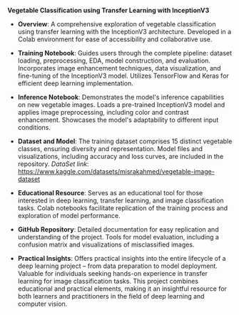 **Vegetable Classification using Transfer Learning with InceptionV3**

* **Overview**:
A comprehensive exploration of vegetable classification using transfer learning with the InceptionV3 architecture.
Developed in a Colab environment for ease of accessibility and collaborative use.

* **Training Notebook**:
Guides users through the complete pipeline: dataset loading, preprocessing, EDA, model construction, and evaluation.
Incorporates image enhancement techniques, data visualization, and fine-tuning of the InceptionV3 model.
Utilizes TensorFlow and Keras for efficient deep learning implementation.

* **Inference Notebook**:
Demonstrates the model's inference capabilities on new vegetable images.
Loads a pre-trained InceptionV3 model and applies image preprocessing, including color and contrast enhancement.
Showcases the model's adaptability to different input conditions.

* **Dataset and Model**:
The training dataset comprises 15 distinct vegetable classes, ensuring diversity and representation.
Model files and visualizations, including accuracy and loss curves, are included in the repository.
*DataSet link*: https://www.kaggle.com/datasets/misrakahmed/vegetable-image-dataset

* **Educational Resource**:
Serves as an educational tool for those interested in deep learning, transfer learning, and image classification tasks.
Colab notebooks facilitate replication of the training process and exploration of model performance.

* **GitHub Repository**:
Detailed documentation for easy replication and understanding of the project.
Tools for model evaluation, including a confusion matrix and visualizations of misclassified images.

* **Practical Insights**:
Offers practical insights into the entire lifecycle of a deep learning project – from data preparation to model deployment.
Valuable for individuals seeking hands-on experience in transfer learning for image classification tasks.
This project combines educational and practical elements, making it an insightful resource for both learners and practitioners in the field of deep learning and computer vision.
